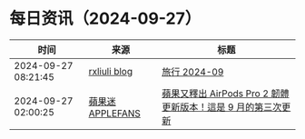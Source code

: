 ﻿# 每日资讯（2024-09-27）

|时间|来源|标题|
|---|---|---|
|2024-09-27 08:21:45|[rxliuli blog](https://blog.rxliuli.com/atom.xml)|[旅行 2024-09](https://blog.rxliuli.com/p/886ce9d0319741cbad613de8dd4466f3/)|
|2024-09-27 02:00:25|[蘋果迷 APPLEFANS](https://applefans.today/feed/)|[蘋果又釋出 AirPods Pro 2 韌體更新版本！這是 9 月的第三次更新](https://applefans.today/2024-09-27-airpods-pro-2-new-firmware-update/)|
